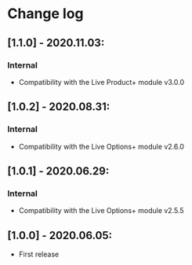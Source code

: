 # Change log

## [1.1.0] - 2020.11.03:
### Internal
- Compatibility with the Live Product+ module v3.0.0

## [1.0.2] - 2020.08.31:
### Internal
- Compatibility with the Live Options+ module v2.6.0

## [1.0.1] - 2020.06.29:
### Internal
- Compatibility with the Live Options+ module v2.5.5

## [1.0.0] - 2020.06.05:
- First release
